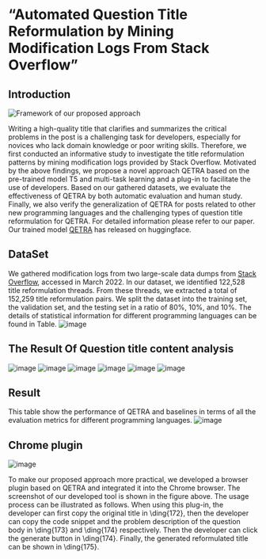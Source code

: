 # “Automated Question Title Reformulation by Mining Modification Logs From Stack Overflow” 
## Introduction

![Framework of our proposed approach](figs/frameWork.png)

Writing a high-quality title that clarifies and summarizes the critical problems in the post is a challenging task for developers, especially for novices who lack domain knowledge or poor writing skills.
Therefore, we first conducted an informative study to investigate the title reformulation patterns by mining modification logs provided by Stack Overflow.
Motivated by the above findings, we propose a novel approach QETRA based on the pre-trained model T5 and multi-task learning and a plug-in to facilitate the use of developers.
Based on our gathered datasets, we evaluate the effectiveness of QETRA by both automatic evaluation and human study. Finally, we also verify the generalization of QETRA for posts related to other new programming languages and the challenging types of question title reformulation for QETRA.
For detailed information please refer to our paper.
Our trained model [QETRA](https://archive.org/download/stackexchange) has released on huggingface. 


## DataSet

We gathered modification logs from two large-scale data dumps from [Stack Overflow](https://archive.org/download/stackexchange), accessed in March 2022.
In our dataset,  we identified 122,528 title reformulation threads. From these threads, we extracted a total of 152,259 title reformulation pairs.
We split the dataset into the training set, the validation set, and the testing set in a ratio of 80\%, 10\%, and 10\%.
The details of statistical information for different programming languages can be found in Table.
![image](figs/Data.png)


## The Result Of Question title content analysis

![image](figs/java_gram.png)
![image](figs/python_gram.png)
![image](figs/C_gram.png)
![image](figs/js_gram.png)
![image](figs/php_gram.png)
![image](figs/html_gram.png)

## Result
This table show the performance of QETRA and baselines in terms of all the evaluation metrics for different programming languages. 
![image](figs/RQ1.png)

## Chrome plugin

![image](figs/tool.png)

To make our proposed approach more practical, we developed a browser plugin based on QETRA and integrated it into the Chrome browser. 
The screenshot of our developed tool is shown in the figure above. The usage process can be illustrated as follows.
When using this plug-in, the developer can first copy the original title in \ding{172}, then the developer can copy the code snippet and the problem description of the question body in \ding{173} and \ding{174} respectively. Then the developer can click the generate button in \ding{174}. Finally, the generated reformulated title can be shown in \ding{175}.
















